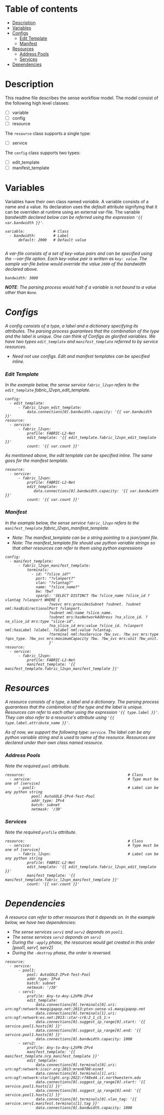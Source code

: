 # Table of contents

 - [Description](#descr)
 - [Variables](#variables)
 - [Configs](#configs)
   - [Edit Template](#edit_template)
   - [Manifest](#manifest_template)
 - [Resources](#resources)
   - [Address Pools](#pools)
   - [Services](#services)
 - [Dependencies](#dependencies)

# <a name="descr"></a>Description
This readme file describes the sense workflow model. The model consist of the following high level classes:
- [ ] variable
- [ ] config
- [ ] resource

The `resource` class supports a single type:
- [ ] service

The `config` class supports two types:
- [ ] edit_template
- [ ] manifest_template

# <a name="variables"></a>Variables
Variables have their own class named <i>variable</i>. A variable consists of a name and a value. Its declaration 
uses the <i>default</i> attribute signifying that it can be overriden at runtime using an external var-file. 
The variable <i>bandwidth<i> declared below can be referred using the expression ```'{{ var.bandwidth }}'```.
 

```
variable:             # Class 
  - bandwidth:        # Label
      default: 2000   # Default value
 
```

A var-file consists of a set of key-value pairs and can be specified using the --var-file option. Each key-value pair is written as ```key: value```. The sample var-file below would override the value ```2000``` of the <i>bandwidth<i> declared above.

 ```
 bandwidth: 3000
 ```
 <b>NOTE</b>: The parsing process would halt if a variable is not bound to a value other than ```None```.

# <a name="configs"></a>Configs

A config consists of a <i>type</i>, a <i>label</i> and a dictionary specifying its attributes. The parsing process guarantees that the combination of the type and the label is unique. One can think of Configs as glorifed variables. 
We have two types `edit_template` and `manifest_template` referred to by <i>service</i> resources.

- Need not use configs. Edit and manifest templates can be specified inline.

### <a name="edit_template"></a>Edit Template

In the example below, the sense service `fabric_l2vpn` refers to the `edit_template` fabric_l2vpn_edit_template.

```
config:
  - edit_template:
      - fabric_l2vpn_edit_template:
          data.connections[0].bandwidth.capacity: '{{ var.bandwidth }}'
resource:
  - service:
      - fabric_l2vpn:
          profile: FABRIC-L2-Net
          edit_template: '{{ edit_template.fabric_l2vpn_edit_template }}'
          count: '{{ var.count }}'

```

As mentioned above, the edit template can be specified inline. The same goes for the manifest template.

```
resource:
  - service:
      - fabric_l2vpn:
          profile: FABRIC-L2-Net
          edit_template:
             data.connections[0].bandwidth.capacity: '{{ var.bandwidth }}'
          count: '{{ var.count }}'

```

### <a name="manifest_template"></a>Manifest

In the example below, the sense service `fabric_l2vpn` refers to the `manifest_template` fabric_l2vpn_manifest_template.

- Note: The manifest_template can be a string pointing to a json/yaml file.
- Note: The manifest_template file should use python variable strings so that other resources can refer to them using python expressions

```
config:
  - manifest_template:
      - fabric_l2vpn_manifest_template:
          terminals:
            - id: "?slice_id?"
              port: "?vlanport?"
              vlan: "?vlantag?"
              name: "?slice_name?"
              bw: ?bw?
              sparql: 'SELECT DISTINCT ?bw ?slice_name ?slice_id ?vlantag ?vlanport WHERE {
                    ?swsvc mrs:providesSubnet ?subnet. ?subnet nml:hasBidirectionalPort ?vlanport.
                    ?subnet nml:name ?slice_name.
                    ?subnet mrs:hasNetworkAddress ?na_slice_id. ?na_slice_id mrs:type "slice-id".
                    ?na_slice_id mrs:value ?slice_id. ?vlanport nml:hasLabel ?alabel. ?alabel nml:value ?vlantag.
                    ?terminal nml:hasService ?bw_svc. ?bw_svc mrs:type ?qos_type. ?bw_svc mrs:maximumCapacity ?bw. ?bw_svc mrs:unit ?bw_unit.
                    }'
resource:
  - service:
      - fabric_l2vpn:
          profile: FABRIC-L2-Net
          manifest_template: '{{ manifest_template.fabric_l2vpn_manifest_template }}'
```


# <a name="resources"></a>Resources
A resource consists of a <i>type</i>, a <i>label</i> and a dictionary. The parsing process guarantees that the combination of the type and the label is unique. Resources can refer to each other using the expression ```'{{ type.label }}'```. They can also refer to a resource's attribute using ```'{{ type.label.attribute_name }}'```. 

As of now, we support the following type: `service`. The <i>label</i> can be any python variable string and is used to name of the resource. Resources are declared under their own class named <i>resource<i>. 
 
### <a name="pools"></a>Address Pools

Note the required `pool` attribute. 
 
```
resource:                                               # Class
  - service:                                            # Type must be one of [service]
      - pool1:                                          # Label can be any python string
            pool: AutoGOLE-IPv4-Test-Pool
            addr_type: IPv4
            batch: subnet
            netmask: '/30'                          
```

### <a name="services"></a>Services

Note the required `profile` attribute.
 

```
resource:                                               # Class
  - service:                                            # Type must be one of [service]
      - fabric_l2vpn:                                   # Label can be any python string
          profile: FABRIC-L2-Net
          edit_template: '{{ edit_template.fabric_l2vpn_edit_template }}'
          manifest_template: '{{ manifest_template.fabric_l2vpn_manifest_template }}'
          count: '{{ var.count }}'
```
 
# <a name="dependencies"></a>Dependencies
A resource can refer to other resources that it depends on. In the example below, we have two dependencies: 
- The sense services `serv1` and `serv2` deponds on `pool1`.
- The sense services `serv2` deponds on `serv1`
- During the `-apply` phase, the resources would get created in this order [pool1, serv1, serv2]
- During the `-destroy` phase, the order is reversed. 

```
resource:
  - service:
      - pool1:
          pool: AutoGOLE-IPv4-Test-Pool
          addr_type: IPv4
          batch: subnet
          netmask: '/30'
      - serv1:
          profile: Any-to-Any-L2VPN-IPv4
          edit_template:
              data.connections[0].terminals[0].uri: urn:ogf:network:maxgigapop.net:2013:ptxn-sense-v1.maxgigapop.net
              data.connections[0].terminals[1].uri: urn:ogf:network:es.net:2013::star-cr6:2_1_c5_1:+
              data.connections[0].suggest_ip_range[0].start: '{{ service.pool1.hosts[0] }}'
              data.connections[0].suggest_ip_range[0].end: '{{ service.pool1.hosts[0] }}'
              data.connections[0].bandwidth.capacity: 1000
      - serv2:
          profile: Any-to-Any-L2VPN-IPv4
          manifest_template: '{{ manifest_template.nrp_manifest_template }}'
          edit_template:
              data.connections[0].terminals[0].uri: urn:ogf:network:icair.org:2013:mren8700:esnet
              data.connections[0].terminals[1].uri: urn:ogf:network:starlight.org:2022:r740xd4.it.northwestern.edu
              data.connections[0].suggest_ip_range[0].start: '{{ service.pool1.hosts[1] }}'
              data.connections[0].suggest_ip_range[0].end: '{{ service.pool1.hosts[1] }}'
              data.connections[0].terminals[0].vlan_tag: '{{ service.serv1.manifest.terminals[1].tag }}'
              data.connections[0].bandwidth.capacity: 1000

```
